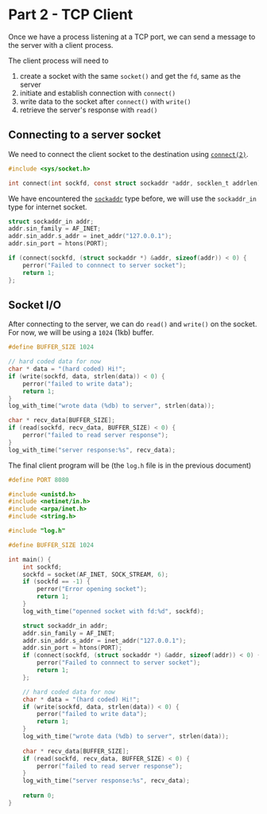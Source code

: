 # Part 2 - TCP Client
Once we have a process listening at a TCP port, we can send a message to the server with a client process.

The client process will need to
1. create a socket with the same `socket()` and get the `fd`, same as the server
2. initiate and establish connection with `connect()`
3. write data to the socket after `connect()` with `write()`
4. retrieve the server's response with `read()`

## Connecting to a server socket
We need to connect the client socket to the destination using [`connect(2)`](https://man7.org/linux/man-pages/man2/connect.2.html).
```c
#include <sys/socket.h>

int connect(int sockfd, const struct sockaddr *addr, socklen_t addrlen);
```

We have encountered the [`sockaddr`](https://man7.org/linux/man-pages/man3/sockaddr.3type.html) type before, we will use the `sockaddr_in` type for internet socket.

```c
struct sockaddr_in addr;
addr.sin_family = AF_INET;
addr.sin_addr.s_addr = inet_addr("127.0.0.1");
addr.sin_port = htons(PORT); 

if (connect(sockfd, (struct sockaddr *) &addr, sizeof(addr)) < 0) {
    perror("Failed to connnect to server socket");
    return 1;
};
```
## Socket I/O
After connecting to the server, we can do `read()` and `write()` on the socket. For now, we will be using a `1024` (1kb) buffer.

```c
#define BUFFER_SIZE 1024

// hard coded data for now
char * data = "(hard coded) Hi!";
if (write(sockfd, data, strlen(data)) < 0) {
    perror("failed to write data");
    return 1;
}
log_with_time("wrote data (%db) to server", strlen(data));

char * recv_data[BUFFER_SIZE];
if (read(sockfd, recv_data, BUFFER_SIZE) < 0) {
    perror("failed to read server response");
}
log_with_time("server response:%s", recv_data);
```

The final client program will be (the `log.h` file is in the previous document)
```c
#define PORT 8080

#include <unistd.h>
#include <netinet/in.h>
#include <arpa/inet.h>
#include <string.h>

#include "log.h"

#define BUFFER_SIZE 1024

int main() {
    int sockfd;
    sockfd = socket(AF_INET, SOCK_STREAM, 6);
    if (sockfd == -1) {
        perror("Error opening socket");
        return 1;
    }
    log_with_time("openned socket with fd:%d", sockfd);

    struct sockaddr_in addr;
    addr.sin_family = AF_INET;
    addr.sin_addr.s_addr = inet_addr("127.0.0.1");
    addr.sin_port = htons(PORT); 
    if (connect(sockfd, (struct sockaddr *) &addr, sizeof(addr)) < 0) {
        perror("Failed to connnect to server socket");
        return 1;
    };

    // hard coded data for now
    char * data = "(hard coded) Hi!";
    if (write(sockfd, data, strlen(data)) < 0) {
        perror("failed to write data");
        return 1;
    }
    log_with_time("wrote data (%db) to server", strlen(data));
    
    char * recv_data[BUFFER_SIZE];
    if (read(sockfd, recv_data, BUFFER_SIZE) < 0) {
        perror("failed to read server response");
    }
    log_with_time("server response:%s", recv_data);
    
    return 0;
}
```
